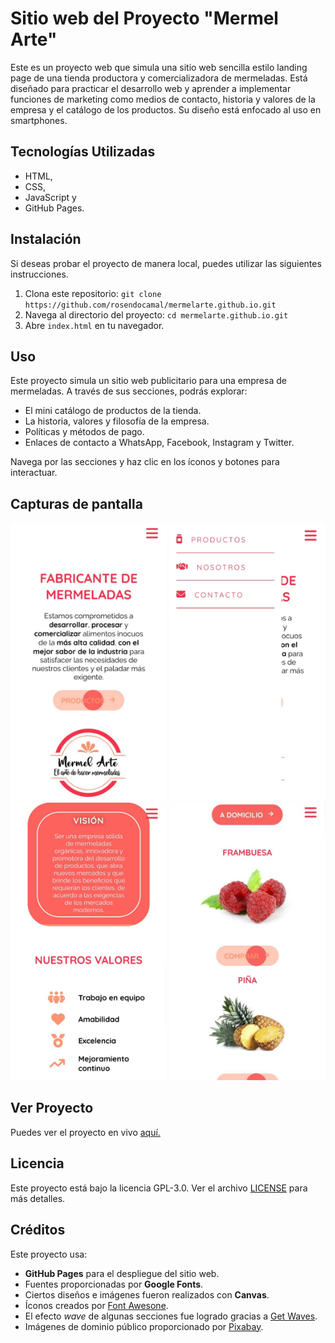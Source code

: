 # Sitio web del Proyecto "Mermel Arte"

Este es un proyecto web que simula una sitio web sencilla estilo landing page de una tienda productora y comercializadora de mermeladas. Está diseñado para practicar el desarrollo web y aprender a implementar funciones de marketing como medios de contacto, historia y valores de la empresa y el catálogo de los productos. Su diseño está enfocado al uso en smartphones.

## Tecnologías Utilizadas

- HTML,
- CSS,
- JavaScript y
- GitHub Pages.

## Instalación

Si deseas probar el proyecto de manera local, puedes utilizar las siguientes instrucciones.

1. Clona este repositorio: ```git clone https://github.com/rosendocamal/mermelarte.github.io.git```
2. Navega al directorio del proyecto: ```cd mermelarte.github.io.git```
3. Abre `index.html` en tu navegador.

## Uso

Este proyecto simula un sitio web publicitario para una empresa de mermeladas. A través de sus secciones, podrás explorar:

- El mini catálogo de productos de la tienda.
- La historia, valores y filosofía de la empresa.
- Políticas y métodos de pago.
- Enlaces de contacto a WhatsApp, Facebook, Instagram y Twitter.

Navega por las secciones y haz clic en los íconos y botones para interactuar.

## Capturas de pantalla

<img src="/assets/img/.mermel-arte-cover-1.png" alt="Vista principal" width="250">
<img src="/assets/img/.mermel-arte-cover-2.png" alt="Vista secundaria" width="250">
<img src="/assets/img/.mermel-arte-cover-3.png" alt="Vista secundaria" width="250">
<img src="/assets/img/.mermel-arte-cover-4.png" alt="Vista secundaria" width="250">

## Ver Proyecto

Puedes ver el proyecto en vivo [aquí.](https://rosendocamal.github.io/mermelarte.github.io/)

## Licencia

Este proyecto está bajo la licencia GPL-3.0. Ver el archivo [LICENSE](LICENSE) para más detalles.

## Créditos

Este proyecto usa:
- **GitHub Pages** para el despliegue del sitio web.
- Fuentes proporcionadas por **Google Fonts**.
- Ciertos diseños e imágenes fueron realizados con **Canvas**.
- Íconos creados por [Font Awesone](https://fontawesome.com/).
- El efecto *wave* de algunas secciones fue logrado gracias a [Get Waves](https://getwaves.io/).
- Imágenes de dominio público proporcionado por [Pixabay](https://pixabay.com/es/).



